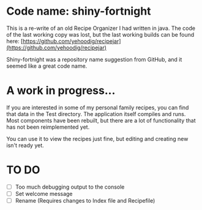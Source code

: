 # Code name: shiny-fortnight
This is a re-write of an old Recipe Organizer I had written in java.  The code of the last working copy was lost, but the last working builds can be found here: [https://github.com/yehoodig/recipejar](https://github.com/yehoodig/recipejar)


Shiny-fortnight was a repository name suggestion from GitHub, and it seemed like a great code name.

# A work in progress...
If you are interested in some of my personal family recipes, you can find that data in the Test directory.  The application itself compiles and runs.  Most components have been rebuilt, but there are a lot of functionality that has not been reimplemented yet.  

You can use it to view the recipes just fine, but editing and creating new isn't ready yet.

# TO DO
  - [ ] Too much debugging output to the console
  - [ ] Set welcome message
  - [ ] Rename (Requires changes to Index file and Recipefile)
